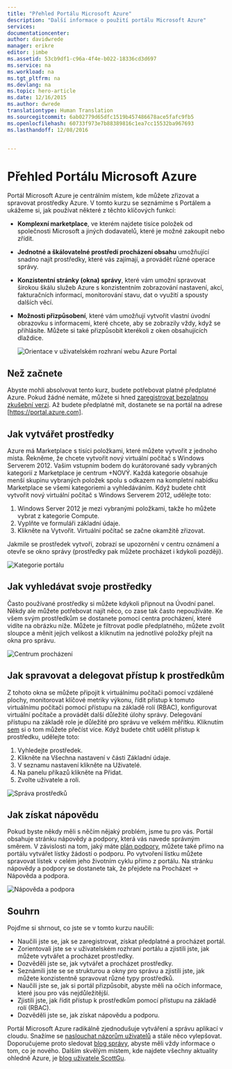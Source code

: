 ```yaml
---
title: "Přehled Portálu Microsoft Azure"
description: "Další informace o použití portálu Microsoft Azure"
services: 
documentationcenter: 
author: davidwrede
manager: erikre
editor: jimbe
ms.assetid: 53cb9df1-c96a-4f4e-b022-18336cd3d697
ms.service: na
ms.workload: na
ms.tgt_pltfrm: na
ms.devlang: na
ms.topic: hero-article
ms.date: 12/16/2015
ms.author: dwrede
translationtype: Human Translation
ms.sourcegitcommit: 6ab02779d65dfc1519b457486678ace5fafc9fb5
ms.openlocfilehash: 60733f973e7b88389816c1ea7cc15532ba967693
ms.lasthandoff: 12/08/2016


---
```

# <a name="microsoft-azure-portal-overview"></a>Přehled Portálu Microsoft Azure
Portál Microsoft Azure je centrálním místem, kde můžete zřizovat a spravovat prostředky Azure.  V tomto kurzu se seznámíme s Portálem a ukážeme si, jak používat některé z těchto klíčových funkcí:

* **Komplexní marketplace**, ve kterém najdete tisíce položek od společnosti Microsoft a jiných dodavatelů, které je možné zakoupit nebo zřídit.
* **Jednotné a škálovatelné prostředí procházení obsahu** umožňující snadno najít prostředky, které vás zajímají, a provádět různé operace správy.
* **Konzistentní stránky (okna) správy**, které vám umožní spravovat širokou škálu služeb Azure s konzistentním zobrazování nastavení, akcí, fakturačních informací, monitorování stavu, dat o využití a spousty dalších věcí.
* **Možnosti přizpůsobení**, které vám umožňují vytvořit vlastní úvodní obrazovku s informacemi, které chcete, aby se zobrazily vždy, když se přihlásíte.  Můžete si také přizpůsobit kterékoli z oken obsahujících dlaždice.
  
  ![Orientace v uživatelském rozhraní webu Azure Portal][UIOrientation]

## <a name="before-you-get-started"></a>Než začnete
Abyste mohli absolvovat tento kurz, budete potřebovat platné předplatné Azure.  Pokud žádné nemáte, můžete si hned [zaregistrovat bezplatnou zkušební verzi](https://azure.microsoft.com/pricing/free-trial/).  Až budete předplatné mít, dostanete se na portál na adrese [https://portal.azure.com].

## <a name="how-to-create-a-resource"></a>Jak vytvářet prostředky
Azure má Marketplace s tisíci položkami, které můžete vytvořit z jednoho místa.  Řekněme, že chcete vytvořit nový virtuální počítač s Windows Serverem 2012.  Vašim vstupním bodem do kurátorované sady vybraných kategorií z Marketplace je centrum +NOVÝ.  Každá kategorie obsahuje menší skupinu vybraných položek spolu s odkazem na kompletní nabídku Marketplace se všemi kategoriemi a vyhledáváním. Když budete chtít vytvořit nový virtuální počítač s Windows Serverem 2012, udělejte toto:  

1. Windows Server 2012 je mezi vybranými položkami, takže ho můžete vybrat z kategorie Compute.  
2. Vyplňte ve formuláři základní údaje.
3. Klikněte na Vytvořit. Virtuální počítač se začne okamžitě zřizovat.

Jakmile se prostředek vytvoří, zobrazí se upozornění v centru oznámení a otevře se okno správy (prostředky pak můžete procházet i kdykoli později).

![Kategorie portálu][PortalCategories]

## <a name="how-to-find-your-resources"></a>Jak vyhledávat svoje prostředky
Často používané prostředky si můžete kdykoli připnout na Úvodní panel. Někdy ale můžete potřebovat najít něco, co zase tak často nepoužíváte.  Ke všem svým prostředkům se dostanete pomocí centra procházení, které vidíte na obrázku níže.  Můžete je filtrovat podle předplatného, můžete zvolit sloupce a měnit jejich velikost a kliknutím na jednotlivé položky přejít na okna pro správu.

![Centrum procházení][BrowseHub]

## <a name="how-to-manage-and-delegate-access-to-a-resource"></a>Jak spravovat a delegovat přístup k prostředkům
Z tohoto okna se můžete připojit k virtuálnímu počítači pomocí vzdálené plochy, monitorovat klíčové metriky výkonu, řídit přístup k tomuto virtuálnímu počítači pomocí přístupu na základě rolí (RBAC), konfigurovat virtuální počítače a provádět další důležité úlohy správy.  Delegování přístupu na základě role je důležité pro správu ve velkém měřítku.  Kliknutím [sem](active-directory/role-based-access-control-configure.md) si o tom můžete přečíst více. Když budete chtít udělit přístup k prostředku, udělejte toto:

1. Vyhledejte prostředek.
2. Klikněte na Všechna nastavení v části Základní údaje.
3. V seznamu nastavení klikněte na Uživatelé.
4. Na panelu příkazů klikněte na Přidat.
5. Zvolte uživatele a roli.

![Správa prostředků][ManageResource]

## <a name="how-to-get-help"></a>Jak získat nápovědu
Pokud byste někdy měli s něčím nějaký problém, jsme tu pro vás.  Portál obsahuje stránku nápovědy a podpory, která vás navede správným směrem.  V závislosti na tom, jaký máte [plán podpory](https://azure.microsoft.com/support/plans/), můžete také přímo na portálu vytvářet lístky žádostí o podporu.  Po vytvoření lístku můžete spravovat lístek v celém jeho životním cyklu přímo z portálu. Na stránku nápovědy a podpory se dostanete tak, že přejdete na Procházet -> Nápověda a podpora.  

![Nápověda a podpora][HelpSupport]

## <a name="summary"></a>Souhrn
Pojďme si shrnout, co jste se v tomto kurzu naučili:

* Naučili jste se, jak se zaregistrovat, získat předplatné a procházet portál.
* Zorientovali jste se v uživatelském rozhraní portálu a zjistili jste, jak můžete vytvářet a procházet prostředky.
* Dozvěděli jste se, jak vytvářet a procházet prostředky.
* Seznámili jste se se strukturou a okny pro správu a zjistili jste, jak můžete konzistentně spravovat různé typy prostředků.
* Naučili jste se, jak si portál přizpůsobit, abyste měli na očích informace, které jsou pro vás nejdůležitější.
* Zjistili jste, jak řídit přístup k prostředkům pomocí přístupu na základě rolí (RBAC).
* Dozvěděli jste se, jak získat nápovědu a podporu.

Portál Microsoft Azure radikálně zjednodušuje vytváření a správu aplikací v cloudu.  Snažíme se [naslouchat názorům uživatelů](https://feedback.azure.com/forums/223579-azure-preview-portal/) a stále něco vylepšovat. Doporučujeme proto sledovat [blog správy](https://azure.microsoft.com/blog/topics/management/), abyste měli vždy informace o tom, co je nového.  Dalším skvělým místem, kde najdete všechny aktuality ohledně Azure, je [blog uživatele ScottGu](http://weblogs.asp.net/scottgu).

[UIOrientation]: ./media/azure-portal-how-to-use/azure_portal_1.png
[PortalCategories]: ./media/azure-portal-how-to-use/azure_portal_2.png
[BrowseHub]: ./media/azure-portal-how-to-use/azure_portal_3.png
[ManageResource]: ./media/azure-portal-how-to-use/azure_portal_4.png
[CustomizeBlades]: ./media/azure-portal-how-to-use/azure_portal_5.png
[HelpSupport]: ./media/azure-portal-how-to-use/azure_portal_6.png

